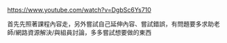 https://www.youtube.com/watch?v=DgbSc6Ys710

首先先照著課程內容走，另外嘗試自己延伸內容、嘗試錯誤，有問題要多求助老師/網路資源解決/與組員討論，多多嘗試想要做的東西
